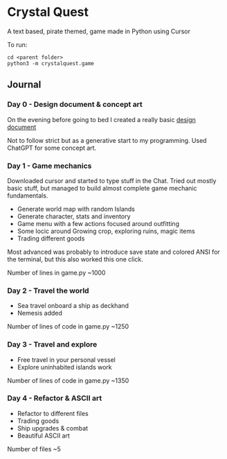 # Crystal Quest
A text based, pirate themed, game made in Python using Cursor

To run:
``` 
cd <parent folder> 
python3 -m crystalquest.game 
```

## Journal

### Day 0 - Design document & concept art
On the evening before going to bed I created a really basic [design document](https://docs.google.com/document/d/1KDXjX0KTG0FkrzLg51cF8HK-9QZGJt_8rKDtK9qtxGs/edit?usp=sharing)

Not to follow strict but as a generative start to my programming. Used ChatGPT for some concept art.

### Day 1 - Game mechanics
Downloaded cursor and started to type stuff in the Chat. Tried out mostly basic stuff, but managed to build almost complete game mechanic fundamentals.
- Generate world map with random Islands
- Generate character, stats and inventory
- Game menu with a few actions focused around outfitting 
- Some locic around Growing crop, exploring ruins, magic items
- Trading different goods

Most advanced was probably to introduce save state and colored ANSI for the terminal, but this also worked this one click.

Number of lines in game.py ~1000

### Day 2 - Travel the world
- Sea travel onboard a ship as deckhand
- Nemesis added

Number of lines of code in game.py ~1250

### Day 3 - Travel and explore
- Free travel in your personal vessel
- Explore uninhabited islands work

Number of lines of code in game.py ~1350


### Day 4 - Refactor & ASCII art
- Refactor to different files
- Trading goods
- Ship upgrades & combat
- Beautiful ASCII art

Number of files ~5

